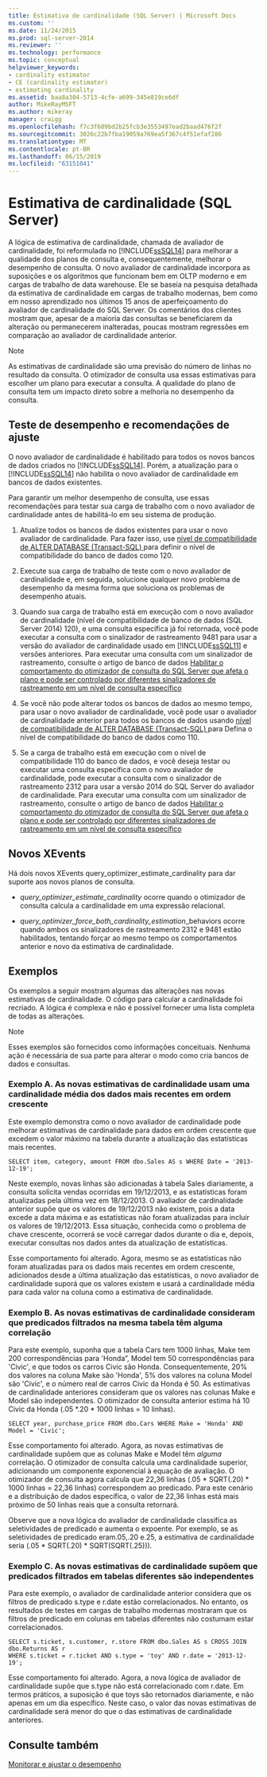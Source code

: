 ```yaml
---
title: Estimativa de cardinalidade (SQL Server) | Microsoft Docs
ms.custom: ''
ms.date: 11/24/2015
ms.prod: sql-server-2014
ms.reviewer: ''
ms.technology: performance
ms.topic: conceptual
helpviewer_keywords:
- cardinality estimator
- CE (cardinality estimator)
- estimating cardinality
ms.assetid: baa8a304-5713-4cfe-a699-345e819ce6df
author: MikeRayMSFT
ms.author: mikeray
manager: craigg
ms.openlocfilehash: f7c3f609bd2b25fcb3e3553497ead2baad476f2f
ms.sourcegitcommit: 3026c22b7fba19059a769ea5f367c4f51efaf286
ms.translationtype: MT
ms.contentlocale: pt-BR
ms.lasthandoff: 06/15/2019
ms.locfileid: "63151041"
---
```

# <a name="cardinality-estimation-sql-server"></a>Estimativa de cardinalidade (SQL Server)
  A lógica de estimativa de cardinalidade, chamada de avaliador de cardinalidade, foi reformulada no [!INCLUDE[ssSQL14](../../includes/sssql14-md.md)] para melhorar a qualidade dos planos de consulta e, consequentemente, melhorar o desempenho de consulta. O novo avaliador de cardinalidade incorpora as suposições e os algoritmos que funcionam bem em OLTP moderno e em cargas de trabalho de data warehouse. Ele se baseia na pesquisa detalhada da estimativa de cardinalidade em cargas de trabalho modernas, bem como em nosso aprendizado nos últimos 15 anos de aperfeiçoamento do avaliador de cardinalidade do SQL Server. Os comentários dos clientes mostram que, apesar de a maioria das consultas se beneficiarem da alteração ou permanecerem inalteradas, poucas mostram regressões em comparação ao avaliador de cardinalidade anterior.  
  
> [!NOTE]  
>  As estimativas de cardinalidade são uma previsão do número de linhas no resultado da consulta. O otimizador de consulta usa essas estimativas para escolher um plano para executar a consulta. A qualidade do plano de consulta tem um impacto direto sobre a melhoria no desempenho da consulta.  
  
## <a name="performance-testing-and-tuning-recommendations"></a>Teste de desempenho e recomendações de ajuste  
 O novo avaliador de cardinalidade é habilitado para todos os novos bancos de dados criados no [!INCLUDE[ssSQL14](../../includes/sssql14-md.md)]. Porém, a atualização para o [!INCLUDE[ssSQL14](../../includes/sssql14-md.md)] não habilita o novo avaliador de cardinalidade em bancos de dados existentes.  
  
 Para garantir um melhor desempenho de consulta, use essas recomendações para testar sua carga de trabalho com o novo avaliador de cardinalidade antes de habilitá-lo em seu sistema de produção.  
  
1.  Atualize todos os bancos de dados existentes para usar o novo avaliador de cardinalidade. Para fazer isso, use [nível de compatibilidade de ALTER DATABASE &#40;Transact-SQL&#41; ](/sql/t-sql/statements/alter-database-transact-sql-compatibility-level) para definir o nível de compatibilidade do banco de dados como 120.  
  
2.  Execute sua carga de trabalho de teste com o novo avaliador de cardinalidade e, em seguida, solucione qualquer novo problema de desempenho da mesma forma que soluciona os problemas de desempenho atuais.  
  
3.  Quando sua carga de trabalho está em execução com o novo avaliador de cardinalidade (nível de compatibilidade de banco de dados (SQL Server 2014) 120), e uma consulta específica já foi retornada, você pode executar a consulta com o sinalizador de rastreamento 9481 para usar a versão do avaliador de cardinalidade usado em [!INCLUDE[ssSQL11](../../includes/sssql11-md.md)] e versões anteriores. Para executar uma consulta com um sinalizador de rastreamento, consulte o artigo de banco de dados [Habilitar o comportamento do otimizador de consulta do SQL Server que afeta o plano e pode ser controlado por diferentes sinalizadores de rastreamento em um nível de consulta específico](https://support.microsoft.com/kb/2801413)  
  
4.  Se você não pode alterar todos os bancos de dados ao mesmo tempo, para usar o novo avaliador de cardinalidade, você pode usar o avaliador de cardinalidade anterior para todos os bancos de dados usando [nível de compatibilidade de ALTER DATABASE &#40;Transact-SQL&#41; ](/sql/t-sql/statements/alter-database-transact-sql-compatibility-level) para Defina o nível de compatibilidade do banco de dados como 110.  
  
5.  Se a carga de trabalho está em execução com o nível de compatibilidade 110 do banco de dados, e você deseja testar ou executar uma consulta específica com o novo avaliador de cardinalidade, pode executar a consulta com o sinalizador de rastreamento 2312 para usar a versão 2014 do SQL Server do avaliador de cardinalidade.  Para executar uma consulta com um sinalizador de rastreamento, consulte o artigo de banco de dados [Habilitar o comportamento do otimizador de consulta do SQL Server que afeta o plano e pode ser controlado por diferentes sinalizadores de rastreamento em um nível de consulta específico](https://support.microsoft.com/kb/2801413)  
  
## <a name="new-xevents"></a>Novos XEvents  
 Há dois novos XEvents query_optimizer_estimate_cardinality para dar suporte aos novos planos de consulta.  
  
-   *query_optimizer_estimate_cardinality* ocorre quando o otimizador de consulta calcula a cardinalidade em uma expressão relacional.  
  
-   *query_optimizer_force_both_cardinality_estimation*_behaviors ocorre quando ambos os sinalizadores de rastreamento 2312 e 9481 estão habilitados, tentando forçar ao mesmo tempo os comportamentos anterior e novo da estimativa de cardinalidade.  
  
## <a name="examples"></a>Exemplos  
 Os exemplos a seguir mostram algumas das alterações nas novas estimativas de cardinalidade. O código para calcular a cardinalidade foi recriado. A lógica é complexa e não é possível fornecer uma lista completa de todas as alterações.  
  
> [!NOTE]  
>  Esses exemplos são fornecidos como informações conceituais. Nenhuma ação é necessária de sua parte para alterar o modo como cria bancos de dados e consultas.  
  
### <a name="example-a-new-cardinality-estimates-use-an-average-cardinality-for-recently-added-ascending-data"></a>Exemplo A. As novas estimativas de cardinalidade usam uma cardinalidade média dos dados mais recentes em ordem crescente  
 Este exemplo demonstra como o novo avaliador de cardinalidade pode melhorar estimativas de cardinalidade para dados em ordem crescente que excedem o valor máximo na tabela durante a atualização das estatísticas mais recentes.  
  
```  
SELECT item, category, amount FROM dbo.Sales AS s WHERE Date = '2013-12-19';  
```  
  
 Neste exemplo, novas linhas são adicionadas à tabela Sales diariamente, a consulta solicita vendas ocorridas em 19/12/2013, e as estatísticas foram atualizadas pela última vez em 18/12/2013. O avaliador de cardinalidade anterior supõe que os valores de 19/12/2013 não existem, pois a data excede a data máxima e as estatísticas não foram atualizadas para incluir os valores de 19/12/2013. Essa situação, conhecida como o problema de chave crescente, ocorrerá se você carregar dados durante o dia e, depois, executar consultas nos dados antes da atualização de estatísticas.  
  
 Esse comportamento foi alterado. Agora, mesmo se as estatísticas não foram atualizadas para os dados mais recentes em ordem crescente, adicionados desde a última atualização das estatísticas, o novo avaliador de cardinalidade suporá que os valores existem e usará a cardinalidade média para cada valor na coluna como a estimativa de cardinalidade.  
  
### <a name="example-b-new-cardinality-estimates-assume-filtered-predicates-on-the-same-table-have-some-correlation"></a>Exemplo B. As novas estimativas de cardinalidade consideram que predicados filtrados na mesma tabela têm alguma correlação  
 Para este exemplo, suponha que a tabela Cars tem 1000 linhas, Make tem 200 correspondências para 'Honda”, Model tem 50 correspondências para 'Civic', e que todos os carros Civic são Honda. Consequentemente, 20% dos valores na coluna Make são 'Honda', 5% dos valores na coluna Model são 'Civic', e o número real de carros Civic da Honda é 50. As estimativas de cardinalidade anteriores consideram que os valores nas colunas Make e Model são independentes. O otimizador de consulta anterior estima há 10 Civic da Honda (.05 *.20 \* 1000 linhas = 10 linhas).  
  
```  
SELECT year, purchase_price FROM dbo.Cars WHERE Make = 'Honda' AND Model = 'Civic';  
```  
  
 Esse comportamento foi alterado. Agora, as novas estimativas de cardinalidade supõem que as colunas Make e Model têm *alguma* correlação. O otimizador de consulta calcula uma cardinalidade superior, adicionando um componente exponencial à equação de avaliação. O otimizador de consulta agora calcula que 22,36 linhas (.05 * SQRT(.20) \* 1000 linhas = 22,36 linhas) correspondem ao predicado. Para este cenário e a distribuição de dados específica, o valor de 22,36 linhas está mais próximo de 50 linhas reais que a consulta retornará.  
  
 Observe que a nova lógica do avaliador de cardinalidade classifica as seletividades de predicado e aumenta o expoente. Por exemplo, se as seletividades de predicado eram.05,.20 e.25, a estimativa de cardinalidade seria (.05 * SQRT(.20) \* SQRT(SQRT(.25))).  
  
### <a name="example-c-new-cardinality-estimates-assume-filtered-predicates-on-different-tables-are-independent"></a>Exemplo C. As novas estimativas de cardinalidade supõem que predicados filtrados em tabelas diferentes são independentes  
 Para este exemplo, o avaliador de cardinalidade anterior considera que os filtros de predicado s.type e r.date estão correlacionados. No entanto, os resultados de testes em cargas de trabalho modernas mostraram que os filtros de predicado em colunas em tabelas diferentes não costumam estar correlacionados.  
  
```  
SELECT s.ticket, s.customer, r.store FROM dbo.Sales AS s CROSS JOIN dbo.Returns AS r  
WHERE s.ticket = r.ticket AND s.type = 'toy' AND r.date = '2013-12-19';  
```  
  
 Esse comportamento foi alterado. Agora, a nova lógica de avaliador de cardinalidade supõe que s.type não está correlacionado com r.date. Em termos práticos, a suposição é que toys são retornados diariamente, e não apenas em um dia específico. Neste caso, o valor das novas estimativas de cardinalidade será menor do que o das estimativas de cardinalidade anteriores.  
  
## <a name="see-also"></a>Consulte também  
 [Monitorar e ajustar o desempenho](monitor-and-tune-for-performance.md)  
  
  
